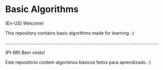 # Basic Algorithms

(En-US)
Welcome!

This repository contains basic algorithms made for learning. :)

.........................................................................................................................

(Pt-BR)
Bem vindo!

Este repositório contém algoritmos básicos feitos para aprendizado. :)
